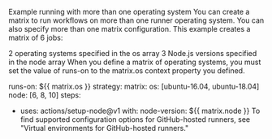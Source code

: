 Example running with more than one operating system
You can create a matrix to run workflows on more than one runner operating system. You can also specify more than one matrix configuration. This example creates a matrix of 6 jobs:

2 operating systems specified in the os array
3 Node.js versions specified in the node array
When you define a matrix of operating systems, you must set the value of runs-on to the matrix.os context property you defined.

runs-on: ${{ matrix.os }}
strategy:
  matrix:
    os: [ubuntu-16.04, ubuntu-18.04]
    node: [6, 8, 10]
steps:
  - uses: actions/setup-node@v1
    with:
      node-version: ${{ matrix.node }}
To find supported configuration options for GitHub-hosted runners, see "Virtual environments for GitHub-hosted runners."